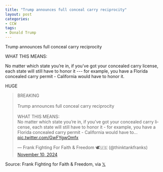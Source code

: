 ```yaml
---
title: "Trump announces full conceal carry reciprocity"
layout: post
categories:
- CCW
tags: 
- Donald Trump
---
```


Trump announces full conceal carry reciprocity

WHAT THIS MEANS:

No matter which state you’re in, if you’ve got your concealed carry license, each state will still have to honor it --- for example, you have a Florida concealed carry permit - California would have to honor it. 

HUGE

<blockquote class="twitter-tweet"><p lang="en" dir="ltr">BREAKING <br><br>Trump announces full conceal carry reciprocity<br><br>WHAT THIS MEANS:<br>No matter which state you’re in, if you’ve got your concealed carry license, each state will still have to honor it - for example, you have a Florida concealed carry permit - California would have to… <a href="https://t.co/GwFYgwOmfx">pic.twitter.com/GwFYgwOmfx</a></p>&mdash; Frank Fighting For Faith &amp; Freedom 🕊️🇺🇸 (@thinktankfranks) <a href="https://twitter.com/thinktankfranks/status/1855418657779888198?ref_src=twsrc%5Etfw">November 10, 2024</a></blockquote> <script async src="https://platform.twitter.com/widgets.js" charset="utf-8"></script>

Source: Frank Fighting for Faith & Freedom, via [𝕏](https://x.com)
